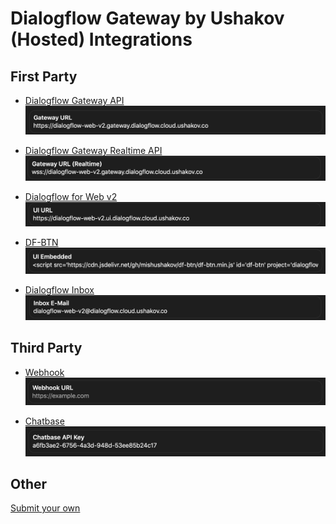 # Dialogflow Gateway by Ushakov (Hosted) Integrations

## First Party

- [Dialogflow Gateway API](api.md#api)
  ![](./images/gatewayurl.png)

- [Dialogflow Gateway Realtime API](api.md#realtime-api)
  ![](./images/gatewayurlrt.png)

- [Dialogflow for Web v2](https://github.com/mishushakov/dialogflow-web-v2)
  ![](./images/uiurl.png)

- [DF-BTN](https://github.com/mishushakov/df-btn)
  ![](./images/embeddeduiurl.png)

- [Dialogflow Inbox](https://github.com/mishushakov/dialogflow-inbox)
  ![](./images/inboxemail.png)

## Third Party

- [Webhook](./configuration.md#configuring-webhook)
  ![](./images/webhookurl.png)

- [Chatbase](./configuration.md#connecting-virtual-agent-analytics)
  ![](./images/chatbaseapikey.png)

## Other

[Submit your own](https://github.com/mishushakov/dialogflow-gateway-docs/pulls)